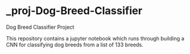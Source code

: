 # _proj-Dog-Breed-Classifier
Dog Breed Classifier Project

This repository contains a jupyter notebook which runs through building a CNN for classifying dog breeds from a list of 133 breeds.
